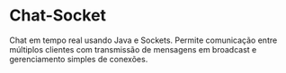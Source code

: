 # Chat-Socket
Chat em tempo real usando Java e Sockets. Permite comunicação entre múltiplos clientes com transmissão de mensagens em broadcast e gerenciamento simples de conexões.

